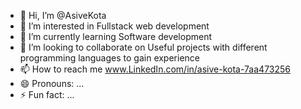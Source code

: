 - 👋 Hi, I’m @AsiveKota
- 👀 I’m interested in Fullstack web development
- 🌱 I’m currently learning Software development
- 💞️ I’m looking to collaborate on Useful projects with different programming languages to gain experience
- 📫 How to reach me www.LinkedIn.com/in/asive-kota-7aa473256
- 😄 Pronouns: ...
- ⚡ Fun fact: ...

<!---
AsiveKota/AsiveKota is a ✨ special ✨ repository because its `README.md` (this file) appears on your GitHub profile.
You can click the Preview link to take a look at your changes.
--->
